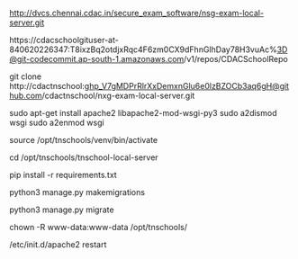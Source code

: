 http://dvcs.chennai.cdac.in/secure_exam_software/nsg-exam-local-server.git









https://cdacschoolgituser-at-840620226347:T8ixzBq2otdjxRqc4F6zm0CX9dFhnGlhDay78H3vuAc%3D@git-codecommit.ap-south-1.amazonaws.com/v1/repos/CDACSchoolRepo




git clone http://cdactnschool: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@github.com/cdactnschool/nxg-exam-local-server.git




sudo apt-get install apache2 libapache2-mod-wsgi-py3
sudo a2dismod wsgi
sudo a2enmod wsgi




source /opt/tnschools/venv/bin/activate

cd /opt/tnschools/tnschool-local-server


pip install -r requirements.txt


python3 manage.py makemigrations

python3 manage.py migrate

chown -R www-data:www-data /opt/tnschools/

/etc/init.d/apache2 restart